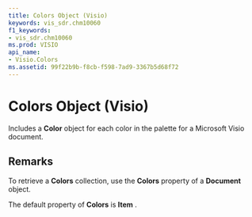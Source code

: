 ```yaml
---
title: Colors Object (Visio)
keywords: vis_sdr.chm10060
f1_keywords:
- vis_sdr.chm10060
ms.prod: VISIO
api_name:
- Visio.Colors
ms.assetid: 99f22b9b-f8cb-f598-7ad9-3367b5d68f72
---
```



# Colors Object (Visio)

Includes a  **Color** object for each color in the palette for a Microsoft Visio document.


## Remarks

To retrieve a  **Colors** collection, use the **Colors** property of a **Document** object.

The default property of  **Colors** is **Item** .


